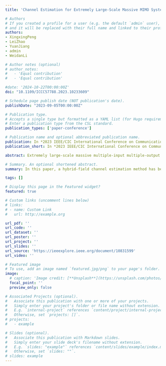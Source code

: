 ```yaml
---
title: 'Channel Estimation for Extremely Large-Scale Massive MIMO Systems in Hybrid-Field Channel'

# Authors
# If you created a profile for a user (e.g. the default `admin` user), write the username (folder name) here
# and it will be replaced with their full name and linked to their profile.
authors:
- XingxingPeng
- LeiZhao
- YuanJiang
- admin
- WeidanLi

# Author notes (optional)
# author_notes:
#   - 'Equal contribution'
#   - 'Equal contribution'

#date: '2024-10-22T00:00:00Z'
doi: "10.1109/ICCC57788.2023.10233609"

# Schedule page publish date (NOT publication's date).
publishDate: "2023-09-05T00:00:00Z"

# Publication type.
# Accepts a single type but formatted as a YAML list (for Hugo requirements).
# Enter a publication type from the CSL standard.
publication_types: ['paper-conference']

# Publication name and optional abbreviated publication name.
publication: In *2023 IEEE/CIC International Conference on Communications in China (ICCC)*
publication_short: In *2023 IEEE/CIC International Conference on Communications in China (ICCC)*

abstract: Extremely large-scale massive multiple-input multiple-output (XL-MIMO) is the key technique for future 6G communications. However, the extremely large aperture arrays make the accurate channel state information (CSI) acquisition more difficult. To solve this problem, we focus on the location information (i.e., the angle and range) of the scatters in the far-field and near-field areas, and propose a hybrid-field channel estimation algorithm for the XL-MIMO system. Specifically, firstly by simplifying the hybrid-field channel model, we transform the channel estimation problem into the position parameters estimation problem for the far-field and near-field scatters. Then, we propose a hybrid-field channel estimation algorithm based on the estimation of the angle and range of the different scatters. Finally, numerical results show the superior performances of the proposed algorithm in comparison to the existing methods.

# Summary. An optional shortened abstract.
summary: In this paper, a hybrid-field channel estimation method has been proposed to explore the XL-MIMO channel. 

tags: []

# Display this page in the Featured widget?
featured: true

# Custom links (uncomment lines below)
# links:
# - name: Custom Link
#   url: http://example.org

url_pdf: ''
url_code: ''
url_dataset: ''
url_poster: ''
url_project: ''
url_slides: ''
url_source: 'https://ieeexplore.ieee.org/document/10831599'
url_video: ''

# Featured image
# To use, add an image named `featured.jpg/png` to your page's folder.
image:
  # caption: 'Image credit: [**Unsplash**](https://unsplash.com/photos/pLCdAaMFLTE)'
  focal_point: ''
  preview_only: false

# Associated Projects (optional).
#   Associate this publication with one or more of your projects.
#   Simply enter your project's folder or file name without extension.
#   E.g. `internal-project` references `content/project/internal-project/index.md`.
#   Otherwise, set `projects: []`.
# projects:
#   - example

# Slides (optional).
#   Associate this publication with Markdown slides.
#   Simply enter your slide deck's filename without extension.
#   E.g. `slides: "example"` references `content/slides/example/index.md`.
#   Otherwise, set `slides: ""`.
# slides: example
---
```


<!-- {{% callout note %}}
Click the _Cite_ button above to demo the feature to enable visitors to import publication metadata into their reference management software.
{{% /callout %}}

{{% callout note %}}
Create your slides in Markdown - click the _Slides_ button to check out the example.
{{% /callout %}} -->

<!-- Add the publication's **full text** or **supplementary notes** here. You can use rich formatting such as including [code, math, and images](https://docs.hugoblox.com/content/writing-markdown-latex/). -->
